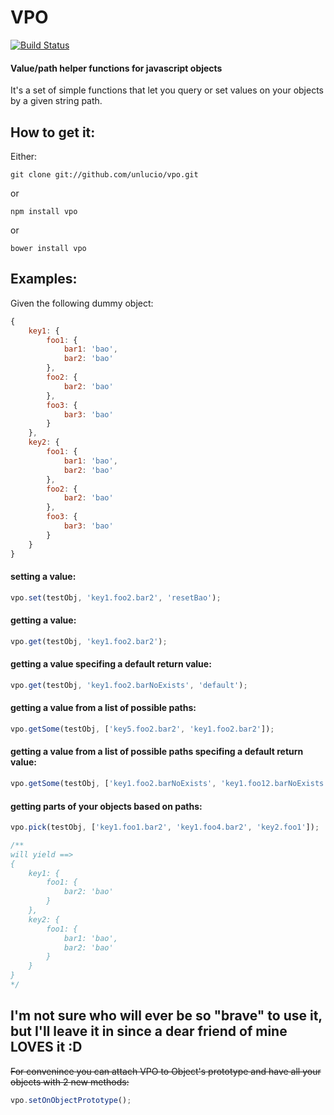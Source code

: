 # VPO

[![Build Status](https://travis-ci.org/unlucio/vpo.svg?branch=master)](https://travis-ci.org/unlucio/vpo)

#### Value/path helper functions for javascript objects

It's a set of simple functions that let you query or set values on your objects by a given string path.

## How to get it:

Either:

```
git clone git://github.com/unlucio/vpo.git
```

or

```
npm install vpo
```

or

```
bower install vpo
```

## Examples:

Given the following dummy object:

```javascript
{
	key1: {
		foo1: {
			bar1: 'bao',
			bar2: 'bao'
		},
		foo2: {
			bar2: 'bao'
		},
		foo3: {
			bar3: 'bao'
		}
	},
	key2: {
		foo1: {
			bar1: 'bao',
			bar2: 'bao'
		},
		foo2: {
			bar2: 'bao'
		},
		foo3: {
			bar3: 'bao'
		}
	}
}
```

#### setting a value:

``` javascript
vpo.set(testObj, 'key1.foo2.bar2', 'resetBao');
```

#### getting a value:

``` javascript
vpo.get(testObj, 'key1.foo2.bar2');
```

#### getting a value specifing a default return value:

``` javascript
vpo.get(testObj, 'key1.foo2.barNoExists', 'default');
```

#### getting a value from a list of possible paths:

``` javascript
vpo.getSome(testObj, ['key5.foo2.bar2', 'key1.foo2.bar2']);
```

#### getting a value from a list of possible paths specifing a default return value:

``` javascript
vpo.getSome(testObj, ['key1.foo2.barNoExists', 'key1.foo12.barNoExists', 'key14.foo2.barNoExists'], 'default');
```

#### getting parts of your objects based on paths:

``` javascript
vpo.pick(testObj, ['key1.foo1.bar2', 'key1.foo4.bar2', 'key2.foo1']);

/**
will yield ==>
{
	key1: {
		foo1: {
			bar2: 'bao'
		}
	},
	key2: {
		foo1: {
			bar1: 'bao',
			bar2: 'bao'
		}
	}
}
*/
```

## I'm not sure who will ever be so "brave" to use it, but I'll leave it in since a dear friend of mine LOVES it :D

~~For convenince you can attach VPO to Object's prototype and have all your objects with 2 new methods:~~

``` javascript
vpo.setOnObjectPrototype();
```
